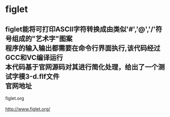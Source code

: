 figlet
=====
figlet能将可打印ASCII字符转换成由类似'#','@','/'符号组成的"艺术字"图案<br>
程序的输入输出都需要在命令行界面执行,该代码经过GCC和VC编译运行<br>
本代码基于官网源码对其进行简化处理，给出了一个测试字模3-d.flf文件<br>
官网地址<br>
-------
figlet.org<br>   
http://www.figlet.org/